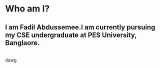 # Who am I?
## I am Fadil Abdussemee.I am currently pursuing my CSE undergraduate at PES University, Banglaore.

<br>
dawg
